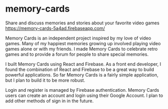 # memory-cards
Share and discuss memories and stories about your favorite video games
https://memory-cards-5a4ad.firebaseapp.com/

Memory Cards is an independent project inspired by my love of video games. Many of my happiest memories growing up involved playing video games alone or with my friends. I made Memory Cards to celebrate retro games and to provide a forum for people to share special memories.

I built Memory Cards using React and Firebase. As a front end developer, I found the combination of React and Firebase to be a great way to build powerful applications. So far Memory Cards is a fairly simple application, but I plan to build it to be more robust.

Login and register is managed by Firebase authentication. Memory Cards users can create an account and login using their Google Account. I plan to add other methods of sign in in the future.
